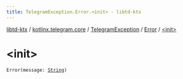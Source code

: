 ```yaml
---
title: TelegramException.Error.<init> - libtd-ktx
---
```


[libtd-ktx](../../../index.html) / [kotlinx.telegram.core](../../index.html) / [TelegramException](../index.html) / [Error](index.html) / [&lt;init&gt;](./-init-.html)

# &lt;init&gt;

`Error(message: `[`String`](https://kotlinlang.org/api/latest/jvm/stdlib/kotlin/-string/index.html)`)`